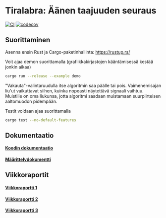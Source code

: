 # Tiralabra: Äänen taajuuden seuraus

[![CI](https://github.com/ollpu/tiralabra/actions/workflows/coverage.yml/badge.svg)](https://github.com/ollpu/tiralabra/actions/workflows/coverage.yml)
[![codecov](https://codecov.io/gh/ollpu/tiralabra/branch/main/graph/badge.svg?token=NXYLTIWRUU)](https://codecov.io/gh/ollpu/tiralabra)

## Suorittaminen

Asenna ensin Rust ja Cargo-paketinhallinta: https://rustup.rs/

Voit ajaa demon suorittamalla (grafiikkakirjastojen kääntämisessä kestää jonkin aikaa)

```sh
cargo run --release --example demo
```

"Vakauta"-valintaruudulla itse algoritmin saa päälle tai pois. Vaimenemisajan liu'ut
vaikuttavat siihen, kuinka nopeasti näytettävä signaali vaihtuu. Muistille on oma liukunsa,
jotta algoritmi saadaan muistamaan suurpiirteisen aaltomuodon pidempään.


Testit voidaan ajaa suorittamalla

```sh
cargo test --no-default-features
```

## Dokumentaatio

#### [Koodin dokumentaatio](https://ollpu.github.io/tiralabra)
#### [Määrittelydokumentti](dokumentaatio/määrittelydokumentti.md)

## Viikkoraportit

#### [Viikkoraportti 1](dokumentaatio/viikkoraportti1.md)
#### [Viikkoraportti 2](dokumentaatio/viikkoraportti2.md)
#### [Viikkoraportti 3](dokumentaatio/viikkoraportti3.md)
